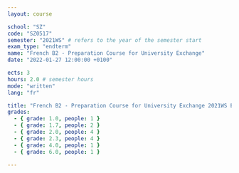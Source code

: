 ```yaml
---
layout: course

school: "SZ"
code: "SZ0517"
semester: "2021WS" # refers to the year of the semester start
exam_type: "endterm"
name: "French B2 - Preparation Course for University Exchange"
date: "2022-01-27 12:00:00 +0100"

ects: 3
hours: 2.0 # semester hours
mode: "written"
lang: "fr"

title: "French B2 - Preparation Course for University Exchange 2021WS Endterm"
grades:
  - { grade: 1.0, people: 1 }
  - { grade: 1.7, people: 2 }
  - { grade: 2.0, people: 4 }
  - { grade: 2.3, people: 4 }
  - { grade: 4.0, people: 1 }
  - { grade: 6.0, people: 1 }

---
```




